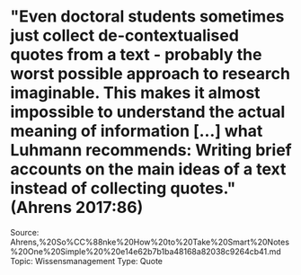 # "Even doctoral students sometimes just collect de-contextualised quotes from a text - probably the worst possible approach to research imaginable. This makes it almost impossible to understand the actual meaning of information […] what Luhmann recommends: Writing brief accounts on the main ideas of a text instead of collecting quotes." (Ahrens 2017:86)

Source: Ahrens,%20So%CC%88nke%20How%20to%20Take%20Smart%20Notes%20One%20Simple%20%20e14e62b7b1ba48168a82038c9264cb41.md
Topic: Wissensmanagement
Type: Quote